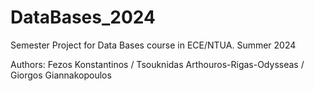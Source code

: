 # DataBases_2024

Semester Project for Data Bases course in ECE/NTUA.
Summer 2024

Authors: Fezos Konstantinos /
         Tsouknidas Arthouros-Rigas-Odysseas /
         Giorgos Giannakopoulos
